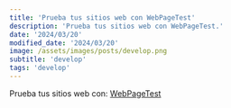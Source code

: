 ```yaml
---
title: 'Prueba tus sitios web con WebPageTest'
description: 'Prueba tus sitios web con WebPageTest.'
date: '2024/03/20'
modified_date: '2024/03/20'
image: /assets/images/posts/develop.png
subtitle: 'develop'
tags: 'develop'
---
```


Prueba tus sitios web con: [WebPageTest](https://www.webpagetest.org/)
